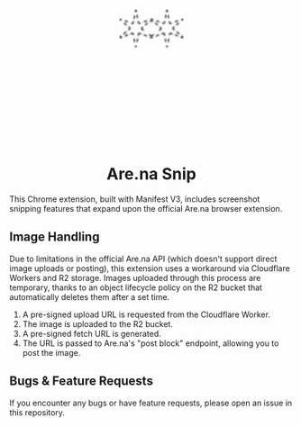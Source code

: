 <div align="center">
  <img src="gif/demo.gif" alt="Demo" width="400"/>
  <h1>Are.na Snip</h1>
</div>

This Chrome extension, built with Manifest V3, includes screenshot snipping features that expand upon the official Are.na browser extension.

## Image Handling

Due to limitations in the official Are.na API (which doesn't support direct image uploads or posting), this extension uses a workaround via Cloudflare Workers and R2 storage. Images uploaded through this process are temporary, thanks to an object lifecycle policy on the R2 bucket that automatically deletes them after a set time.

1. A pre-signed upload URL is requested from the Cloudflare Worker.
2. The image is uploaded to the R2 bucket.
3. A pre-signed fetch URL is generated.
4. The URL is passed to Are.na's "post block" endpoint, allowing you to post the image.

## Bugs & Feature Requests
If you encounter any bugs or have feature requests, please open an issue in this repository.
